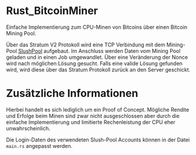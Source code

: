 # Rust_BitcoinMiner

Einfache Implementierung zum CPU-Minen von Bitcoins über einen Bitcoin Mining Pool.

Über das Stratum V2 Protokoll wird eine TCP Verbindung mit dem Mining-Pool [SlushPool](https://slushpool.com/en/home/) aufgebaut.
Im Anschluss werden Daten vom Mining Pool geladen und in einen Job umgewandlet.
Über eine Veränderung der Nonce wird nach möglichen Lösung gesucht.
Falls eine valide Lösung gefunden wird, wird diese über das Stratum Protokoll zurück an den Server geschickt.

# Zusätzliche Informationen

Hierbei handelt es sich lediglich um ein Proof of Concept.
Mögliche Rendite und Erfolge beim Minen sind zwar nicht ausgeschlossen aber durch die einfache Implementierung und limitierte Rechenleistung der CPU
eher unwahrscheinlich.

Die Login-Daten des verwendeten Slush-Pool Accounts können in der Datei `main.rs` angepasst werden.

